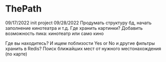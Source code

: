 # ThePath
09/17/2022 init project
09/28/2022 Продумать структуру бд, начать заполнение кинотеатра и т.д.
Где хранить картинки?
Добавить возможность пика: кинотеатр или само кино

Где вы находитесь? И ищем поблизости
Yes or No и другие фильтры хранить в Redis?
Поиск ближайших мест от нужного местонахождения (по карте)